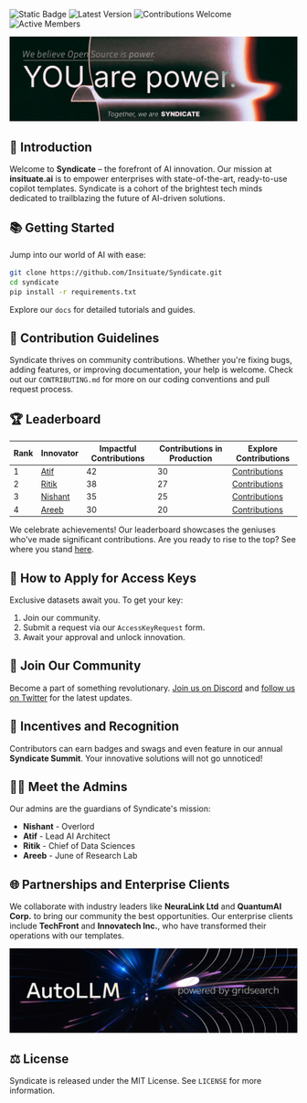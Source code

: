 ![Static Badge](https://img.shields.io/badge/License-MIT-blue)
![Latest Version](https://img.shields.io/badge/version-1.0.0-blue.svg)
![Contributions Welcome](https://img.shields.io/badge/contributions-welcome-brightgreen.svg)
![Active Members](https://img.shields.io/badge/members-500%2B-blueviolet)
<!--![Monthly Downloads](https://img.shields.io/badge/downloads-10k%2Fmonth-lightgrey)-->
![Banner](Syndicate.png)
## 🚀 Introduction
Welcome to **Syndicate** – the forefront of AI innovation. Our mission at **insituate.ai** is to empower enterprises with state-of-the-art, ready-to-use copilot templates. Syndicate is a cohort of the brightest tech minds dedicated to trailblazing the future of AI-driven solutions.

## 📚 Getting Started
Jump into our world of AI with ease:
```bash
git clone https://github.com/Insituate/Syndicate.git
cd syndicate
pip install -r requirements.txt
```
Explore our `docs` for detailed tutorials and guides.

## 🤝 Contribution Guidelines
Syndicate thrives on community contributions. Whether you're fixing bugs, adding features, or improving documentation, your help is welcome. Check out our `CONTRIBUTING.md` for more on our coding conventions and pull request process.

## 🏆 Leaderboard
| Rank | Innovator | Impactful Contributions | Contributions in Production | Explore Contributions |
|------|-----------|-------------------------|-----------------------------|-----------------------|
| 1    | [Atif](https://github.com/atifquamar07) | 42                        | 30                        | [Contributions](https://syndicate.insituate.com/contributions/atifquamar07) |
| 2    | [Ritik](https://github.com/ritiksharma009999)   | 38                        | 27                        | [Contributions](https://syndicate.insituate.com/contributions/ritiksharma009999)   |
| 3    | [Nishant](https://github.com/sevendaystoglory) | 35                        | 25                        | [Contributions](https://syndicate.insituate.com/contributions/sevendaystoglory) |
| 4    | [Areeb](https://github.com/areeb2304)  | 30                        | 20                        | [Contributions](https://syndicate.insituate.com/contributions/areeb2304)  |


We celebrate achievements! Our leaderboard showcases the geniuses who've made significant contributions. Are you ready to rise to the top? See where you stand [here](https://syndicate.insituate.com/leaderboard).

## 🔑 How to Apply for Access Keys
Exclusive datasets await you. To get your key:
1. Join our community.
2. Submit a request via our `AccessKeyRequest` form.
3. Await your approval and unlock innovation.

## 🤖 Join Our Community
Become a part of something revolutionary. [Join us on Discord](https://discord.gg/syndicate) and [follow us on Twitter](https://twitter.com/insituate) for the latest updates.

## 🎁 Incentives and Recognition
Contributors can earn badges and swags and even feature in our annual **Syndicate Summit**. Your innovative solutions will not go unnoticed!

## 👩‍💻 Meet the Admins
Our admins are the guardians of Syndicate's mission:
- **Nishant** - Overlord
- **Atif** - Lead AI Architect
- **Ritik** - Chief of Data Sciences
- **Areeb** - June of Research Lab

## 🌐 Partnerships and Enterprise Clients
We collaborate with industry leaders like **NeuraLink Ltd** and **QuantumAI Corp.** to bring our community the best opportunities. Our enterprise clients include **TechFront** and **Innovatech Inc.**, who have transformed their operations with our templates.

![Banner](autollm.png)

## ⚖️ License
Syndicate is released under the MIT License. See `LICENSE` for more information.

